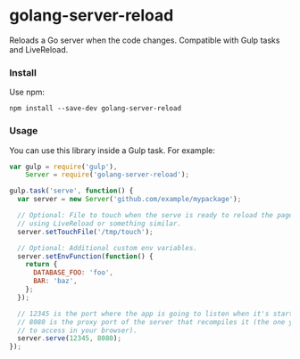 
# golang-server-reload

Reloads a Go server when the code changes. Compatible with Gulp tasks and LiveReload.


### Install

Use npm:

```shell
npm install --save-dev golang-server-reload
```


### Usage

You can use this library inside a Gulp task. For example:

```js
var gulp = require('gulp'),
    Server = require('golang-server-reload');

gulp.task('serve', function() {
  var server = new Server('github.com/example/mypackage');

  // Optional: File to touch when the serve is ready to reload the page
  // using LiveReload or something similar.
  server.setTouchFile('/tmp/touch');

  // Optional: Additional custom env variables.
  server.setEnvFunction(function() {
    return {
      DATABASE_FOO: 'foo',
      BAR: 'baz',
    };
  });

  // 12345 is the port where the app is going to listen when it's started.
  // 8080 is the proxy port of the server that recompiles it (the one you have
  // to access in your browser).
  server.serve(12345, 8080);
});
```
